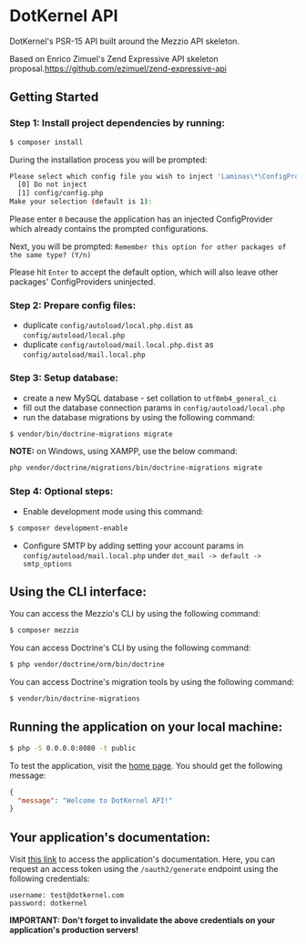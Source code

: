 # DotKernel API
DotKernel's PSR-15 API built around the Mezzio API skeleton.

Based on Enrico Zimuel's Zend Expressive API skeleton proposal.https://github.com/ezimuel/zend-expressive-api


## Getting Started
### Step 1: Install project dependencies by running:
```bash
$ composer install
```
During the installation process you will be prompted:
```bash
Please select which config file you wish to inject 'Laminas\*\ConfigProvider' into:
  [0] Do not inject
  [1] config/config.php
Make your selection (default is 1):
```
Please enter `0` because the application has an injected ConfigProvider which already contains the prompted configurations.

Next, you will be prompted: `Remember this option for other packages of the same type? (Y/n)`

Please hit `Enter` to accept the default option, which will also leave other packages' ConfigProviders uninjected.


### Step 2: Prepare config files:
* duplicate `config/autoload/local.php.dist` as `config/autoload/local.php`
* duplicate `config/autoload/mail.local.php.dist` as `config/autoload/mail.local.php`

### Step 3: Setup database:
* create a new MySQL database - set collation to `utf8mb4_general_ci`
* fill out the database connection params in `config/autoload/local.php`
* run the database migrations by using the following command:
```bash
$ vendor/bin/doctrine-migrations migrate
```

**NOTE:**  on Windows, using XAMPP, use the below command:
```bash
php vendor/doctrine/migrations/bin/doctrine-migrations migrate
```


### Step 4: Optional steps:
* Enable development mode using this command:
```bash
$ composer development-enable
```
* Configure SMTP by adding setting your account params in `config/autoload/mail.local.php` under `dot_mail -> default -> smtp_options`


## Using the CLI interface:
You can access the Mezzio's CLI by using the following command:
```bash
$ composer mezzio
```
You can access Doctrine's CLI by using the following command:
```bash
$ php vendor/doctrine/orm/bin/doctrine
```
You can access Doctrine's migration tools by using the following command:
```bash
$ vendor/bin/doctrine-migrations
```


## Running the application on your local machine:
```bash
$ php -S 0.0.0.0:8080 -t public
```
To test the application, visit the [home page](http://localhost:8080/). You should get the following message:
```json
{
  "message": "Welcome to DotKernel API!"
}
```


## Your application's documentation:
Visit [this link](http://localhost:8080/documentation) to access the application's documentation.
Here, you can request an access token using the `/oauth2/generate` endpoint using the following credentials:
```
username: test@dotkernel.com
password: dotkernel
```
**IMPORTANT: Don't forget to invalidate the above credentials on your application's production servers!**
